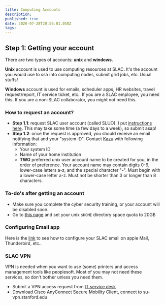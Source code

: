 ```yaml
---
title: Computing Accounts
description: 
published: true
date: 2020-07-28T20:56:01.058Z
tags: 
---
```


## Step 1: Getting your account

There are two types of accounts: **unix** and **windows**. 

**Unix** account is used to use computing resources at SLAC. It's the account you would use to ssh into computing nodes, submit grid jobs, etc. Usual stuffs!

**Windows** account is used for emails, scheduler apps, HR websites, travel request/report, IT service ticket, etc.. If you are a SLAC employee, you need this. If you are a non-SLAC collaborator, you might not need this.

### How to request an account?
* **Step 1.1**: request SLAC user account (called SLUO). I put [instructions here](/guides/sluo-howto). This may take some time (a few days to a week), so submit asap!
* **Step 1.2**: once the request is approved, you should receive an email notifying that and your "system ID". Contact [Kazu](mailto:kterao@slac.stanford.edu) with following information:
  * Your system ID
  * Name of your home institution
  * **TWO** preferred unix user account name to be created for you, in the order of preference. Your account name may contain digits 0-9, lower-case letters a-z, and the special character "-". Must begin with a lower-case letter a-z. Must not be shorter than 3 or longer than 8 characters.

### To-do's after getting an account
* Make sure you complete the cyber security training, or your account will be disabled soon.
* Go to [this page](https://www.slac.stanford.edu/comp/unix/auth/afs-self.shtml) and set your unix `$HOME` directory space quota to 20GB

### Configuring Email app
Here is the [link](http://www2.slac.stanford.edu/comp/messaging/Installing/default.htm) to see how to configure your SLAC email on apple Mail, Thunderbird, etc..

### SLAC VPN
VPN is needed when you want to use (some) printers and access management tools like peoplesoft. Most of you may not need these services, so don't bother unless you need them.
* Submit a VPN access request from [IT service desk](https://slacprod.servicenowservices.com/it_services)
* Download Cisco AnyConnect Secure Mobility Client, connect to su-vpn.stanford.edu
